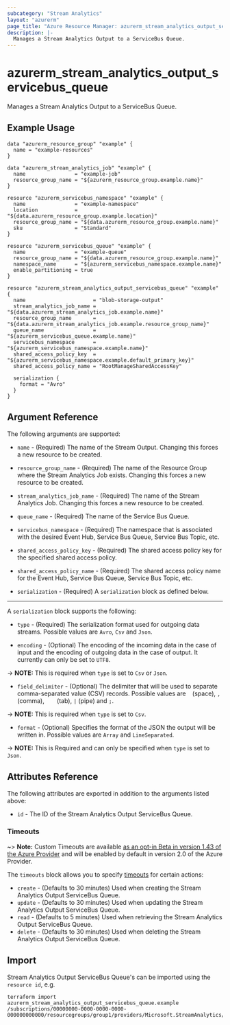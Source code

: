 ```yaml
---
subcategory: "Stream Analytics"
layout: "azurerm"
page_title: "Azure Resource Manager: azurerm_stream_analytics_output_servicebus_queue"
description: |-
  Manages a Stream Analytics Output to a ServiceBus Queue.
---
```


# azurerm_stream_analytics_output_servicebus_queue

Manages a Stream Analytics Output to a ServiceBus Queue.

## Example Usage

```hcl
data "azurerm_resource_group" "example" {
  name = "example-resources"
}

data "azurerm_stream_analytics_job" "example" {
  name                = "example-job"
  resource_group_name = "${azurerm_resource_group.example.name}"
}

resource "azurerm_servicebus_namespace" "example" {
  name                = "example-namespace"
  location            = "${data.azurerm_resource_group.example.location}"
  resource_group_name = "${data.azurerm_resource_group.example.name}"
  sku                 = "Standard"
}

resource "azurerm_servicebus_queue" "example" {
  name                = "example-queue"
  resource_group_name = "${data.azurerm_resource_group.example.name}"
  namespace_name      = "${azurerm_servicebus_namespace.example.name}"
  enable_partitioning = true
}

resource "azurerm_stream_analytics_output_servicebus_queue" "example" {
  name                      = "blob-storage-output"
  stream_analytics_job_name = "${data.azurerm_stream_analytics_job.example.name}"
  resource_group_name       = "${data.azurerm_stream_analytics_job.example.resource_group_name}"
  queue_name                = "${azurerm_servicebus_queue.example.name}"
  servicebus_namespace      = "${azurerm_servicebus_namespace.example.name}"
  shared_access_policy_key  = "${azurerm_servicebus_namespace.example.default_primary_key}"
  shared_access_policy_name = "RootManageSharedAccessKey"

  serialization {
    format = "Avro"
  }
}
```

## Argument Reference

The following arguments are supported:

* `name` - (Required) The name of the Stream Output. Changing this forces a new resource to be created.

* `resource_group_name` - (Required) The name of the Resource Group where the Stream Analytics Job exists. Changing this forces a new resource to be created.

* `stream_analytics_job_name` - (Required) The name of the Stream Analytics Job. Changing this forces a new resource to be created.

* `queue_name` - (Required) The name of the Service Bus Queue.

* `servicebus_namespace` - (Required) The namespace that is associated with the desired Event Hub, Service Bus Queue, Service Bus Topic, etc.

* `shared_access_policy_key` - (Required) The shared access policy key for the specified shared access policy.

* `shared_access_policy_name` - (Required) The shared access policy name for the Event Hub, Service Bus Queue, Service Bus Topic, etc.

* `serialization` - (Required) A `serialization` block as defined below.

---

A `serialization` block supports the following:

* `type` - (Required) The serialization format used for outgoing data streams. Possible values are `Avro`, `Csv` and `Json`.

* `encoding` - (Optional) The encoding of the incoming data in the case of input and the encoding of outgoing data in the case of output. It currently can only be set to `UTF8`.

-> **NOTE:** This is required when `type` is set to `Csv` or `Json`.

* `field_delimiter` - (Optional) The delimiter that will be used to separate comma-separated value (CSV) records. Possible values are ` ` (space), `,` (comma), `   ` (tab), `|` (pipe) and `;`.

-> **NOTE:** This is required when `type` is set to `Csv`.

* `format` - (Optional) Specifies the format of the JSON the output will be written in. Possible values are `Array` and `LineSeparated`.

-> **NOTE:** This is Required and can only be specified when `type` is set to `Json`.

## Attributes Reference

The following attributes are exported in addition to the arguments listed above:

* `id` - The ID of the Stream Analytics Output ServiceBus Queue.

### Timeouts

~> **Note:** Custom Timeouts are available [as an opt-in Beta in version 1.43 of the Azure Provider](/docs/providers/azurerm/guides/2.0-beta.html) and will be enabled by default in version 2.0 of the Azure Provider.

The `timeouts` block allows you to specify [timeouts](https://www.terraform.io/docs/configuration/resources.html#timeouts) for certain actions:

* `create` - (Defaults to 30 minutes) Used when creating the Stream Analytics Output ServiceBus Queue.
* `update` - (Defaults to 30 minutes) Used when updating the Stream Analytics Output ServiceBus Queue.
* `read` - (Defaults to 5 minutes) Used when retrieving the Stream Analytics Output ServiceBus Queue.
* `delete` - (Defaults to 30 minutes) Used when deleting the Stream Analytics Output ServiceBus Queue.

## Import

Stream Analytics Output ServiceBus Queue's can be imported using the `resource id`, e.g.

```shell
terraform import azurerm_stream_analytics_output_servicebus_queue.example /subscriptions/00000000-0000-0000-0000-000000000000/resourcegroups/group1/providers/Microsoft.StreamAnalytics/streamingjobs/job1/outputs/output1
```
